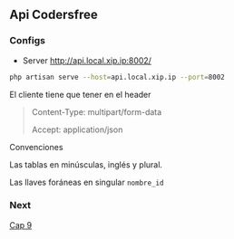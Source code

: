 ## Api Codersfree

### Configs

* Server http://api.local.xip.ip:8002/
```bash
php artisan serve --host=api.local.xip.ip --port=8002
```

El cliente tiene que tener en el header
> Content-Type: multipart/form-data
> 
> Accept: application/json

Convenciones

Las tablas en minúsculas, inglés y plural.

Las llaves foráneas en singular `nombre_id`

### Next
[Cap 9](https://codersfree.com/courses-status/aprende-a-crear-una-api-restful-con-laravel/introducir-datos-falsos)
